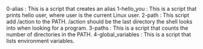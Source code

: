 0-alias : This is a script that creates an alias
1-hello_you : This is a script that prints hello user, where user is the current Linux user.
2-path : This script add /action to the PATH. /action should be the last directory the shell looks into when looking for a program.
3-paths : This is a script that counts the number of directories in the PATH.
4-global_variables : This is a script that lists environment variables.
